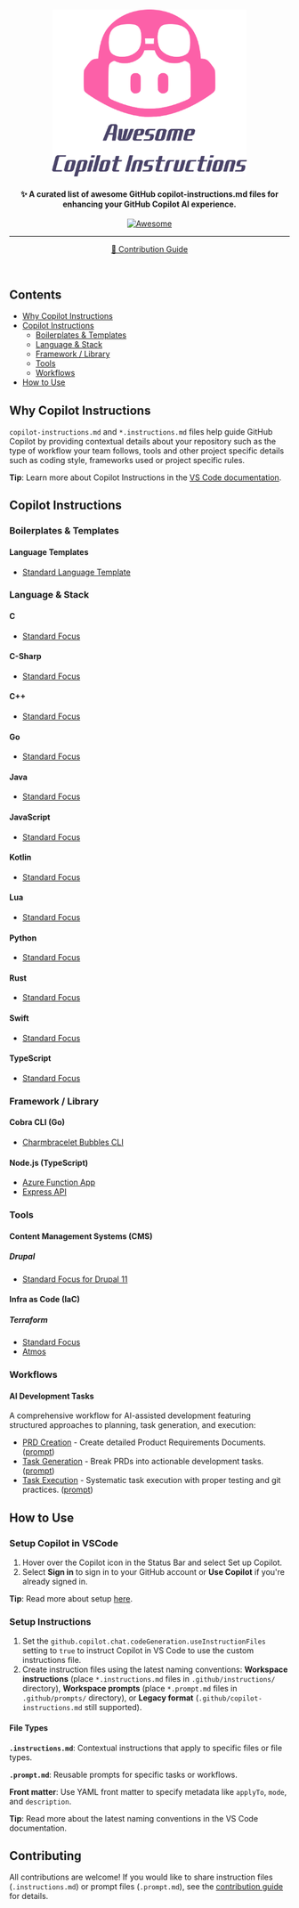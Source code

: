 <!--lint disable remark-lint:awesome-badge-->

#

<!-- [![Awesome](https://awesome.re/badge-flat2.svg)](https://awesome.re) -->
<div align="center">
  <img src="./imgs/awesome-github-copilot.svg" alt="Awesome Copilot Instructions" height="300">
</div>

<h4 align="center">✨ A curated list of awesome GitHub copilot-instructions.md files for enhancing your GitHub Copilot AI experience.</h4>

<!--lint enable remark-lint:awesome-badge-->

<p align="center">
  <a href="hhttps://awesome.re">
    <img src="https://awesome.re/badge-flat2.svg" alt="Awesome">
  </a>
</p>

<hr>

<p align="center">
 <a href="CONTRIBUTING.md">📖 Contribution Guide</a>
</p>
<br>

## Contents

- [Why Copilot Instructions](#why-copilot-instructions)
- [Copilot Instructions](#copilot-instructions)
  - [Boilerplates & Templates](#boilerplates--templates)
  - [Language & Stack](#language--stack)
  - [Framework / Library](#framework--library)
  - [Tools](#tools)
  - [Workflows](#workflows)
- [How to Use](#how-to-use)

## Why Copilot Instructions

`copilot-instructions.md` and `*.instructions.md` files help guide GitHub Copilot by providing contextual details about your repository such as the type of workflow your team follows, tools and other project specific details such as coding style, frameworks used or project specific rules.

**Tip**: Learn more about Copilot Instructions in the [VS Code documentation](https://code.visualstudio.com/docs/copilot/copilot-customization).

## Copilot Instructions

### Boilerplates & Templates

#### Language Templates

- [Standard Language Template](https://github.com/osiris/awesome-copilot-instructions/blob/main/instructions/templates/standard-language/copilot-instructions.md)

### Language & Stack

#### C

- [Standard Focus](https://github.com/osiris/awesome-copilot-instructions/blob/main/instructions/languages/c/standard-focus/copilot-instructions.md)

#### C-Sharp

- [Standard Focus](https://github.com/osiris/awesome-copilot-instructions/blob/main/instructions/languages/csharp/standard-focus/copilot-instructions.md)

#### C++

- [Standard Focus](https://github.com/osiris/awesome-copilot-instructions/blob/main/instructions/languages/cplusplus/standard-focus/copilot-instructions.md)

#### Go

- [Standard Focus](https://github.com/osiris/awesome-copilot-instructions/blob/main/instructions/languages/go/standard-focus/copilot-instructions.md)

#### Java

- [Standard Focus](https://github.com/osiris/awesome-copilot-instructions/blob/main/instructions/languages/java/standard-focus/copilot-instructions.md)

#### JavaScript

- [Standard Focus](https://github.com/osiris/awesome-copilot-instructions/blob/main/instructions/languages/javascript/standard-focus/copilot-instructions.md)

#### Kotlin

- [Standard Focus](https://github.com/osiris/awesome-copilot-instructions/blob/main/instructions/languages/kotlin/standard-focus/copilot-instructions.md)

#### Lua

- [Standard Focus](https://github.com/osiris/awesome-copilot-instructions/blob/main/instructions/languages/lua/standard-focus/copilot-instructions.md)

#### Python

- [Standard Focus](https://github.com/osiris/awesome-copilot-instructions/blob/main/instructions/languages/python/standard-focus/copilot-instructions.md)

#### Rust

- [Standard Focus](https://github.com/osiris/awesome-copilot-instructions/blob/main/instructions/languages/rust/standard-focus/copilot-instructions.md)

#### Swift

- [Standard Focus](https://github.com/osiris/awesome-copilot-instructions/blob/main/instructions/languages/swift/standard-focus/copilot-instructions.md)

#### TypeScript

- [Standard Focus](https://github.com/osiris/awesome-copilot-instructions/blob/main/instructions/languages/typescript/standard-focus/copilot-instructions.md)

### Framework / Library

#### Cobra CLI (Go)

- [Charmbracelet Bubbles CLI](https://github.com/osiris/awesome-copilot-instructions/blob/main/instructions/frameworks/cobra-cli-go/charmbracelet-cli/copilot-instructions.md)

#### Node.js (TypeScript)

- [Azure Function App](https://github.com/osiris/awesome-copilot-instructions/blob/main/instructions/frameworks/nodejs-typescript/azure-function-app/copilot-instructions.md)
- [Express API](https://github.com/osiris/awesome-copilot-instructions/blob/main/instructions/frameworks/nodejs-typescript/express-api/copilot-instructions.md)

### Tools

#### Content Management Systems (CMS)

##### Drupal

- [Standard Focus for Drupal 11](https://github.com/osiris/awesome-copilot-instructions/blob/main/instructions/tools/cms/drupal/11/standard-focus/copilot-instructions.md)

#### Infra as Code (IaC)

##### Terraform

- [Standard Focus](https://github.com/osiris/awesome-copilot-instructions/blob/main/instructions/tools/infra-as-code/terraform/standard-focus/copilot-instructions.md)
- [Atmos](https://github.com/osiris/awesome-copilot-instructions/blob/main/instructions/tools/infra-as-code/terraform/atmos/copilot-instructions.md)

### Workflows

#### AI Development Tasks

A comprehensive workflow for AI-assisted development featuring structured approaches to planning, task generation, and execution:

- [PRD Creation](https://github.com/osiris/awesome-copilot-instructions/blob/main/instructions/workflows/ai-development-tasks/prd-creation/prd-creation.instructions.md) - Create detailed Product Requirements Documents. ([prompt](https://github.com/osiris/awesome-copilot-instructions/blob/main/instructions/workflows/ai-development-tasks/prd-creation/prd-creation.prompt.md))
- [Task Generation](https://github.com/osiris/awesome-copilot-instructions/blob/main/instructions/workflows/ai-development-tasks/task-generation/task-generation.instructions.md) - Break PRDs into actionable development tasks. ([prompt](https://github.com/osiris/awesome-copilot-instructions/blob/main/instructions/workflows/ai-development-tasks/task-generation/task-generation.prompt.md))
- [Task Execution](https://github.com/osiris/awesome-copilot-instructions/blob/main/instructions/workflows/ai-development-tasks/task-execution/task-execution.instructions.md) - Systematic task execution with proper testing and git practices. ([prompt](https://github.com/osiris/awesome-copilot-instructions/blob/main/instructions/workflows/ai-development-tasks/task-execution/task-execution.prompt.md))

## How to Use

### Setup Copilot in VSCode

1. Hover over the Copilot icon in the Status Bar and select Set up Copilot.
2. Select **Sign in** to sign in to your GitHub account or **Use Copilot** if you're already signed in.

**Tip**: Read more about setup [here](https://code.visualstudio.com/docs/copilot/setup).

### Setup Instructions

1. Set the `github.copilot.chat.codeGeneration.useInstructionFiles` setting to `true` to instruct Copilot in VS Code to use the custom instructions file.
2. Create instruction files using the latest naming conventions: **Workspace instructions** (place `*.instructions.md` files in `.github/instructions/` directory), **Workspace prompts** (place `*.prompt.md` files in `.github/prompts/` directory), or **Legacy format** (`.github/copilot-instructions.md` still supported).

#### File Types

**`.instructions.md`**: Contextual instructions that apply to specific files or file types.

**`.prompt.md`**: Reusable prompts for specific tasks or workflows.

**Front matter**: Use YAML front matter to specify metadata like `applyTo`, `mode`, and `description`.

**Tip**: Read more about the latest naming conventions in the VS Code documentation.

## Contributing

All contributions are welcome! If you would like to share instruction files (`.instructions.md`) or prompt files (`.prompt.md`), see the [contribution guide](CONTRIBUTING.md) for details.
